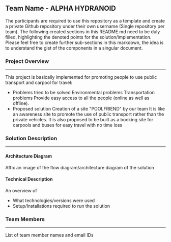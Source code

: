## Team Name - ALPHA HYDRANOID

The participants are required to use this repository as a template and create a private Github repository under their own username (Single repository per team). The following created sections in this README.md need to be duly filled, highlighting the denoted points for the solution/implementation. Please feel free to create further sub-sections in this markdown, the idea is to understand the gist of the components in a singular document.

### Project Overview
----------------------------------

This project is basically implemented for promoting people to use public transport and carpool for travel:
* Problems tried to be solved
Environmental problems
Transportation problems
Provide easy access to all the people (online as well as offline).
* Proposed solution
Creation of a site "POOLFRIEND" by our team
It is like an awareness site to promote the use of public transport rather than the private vehicles.
It is also proposed to be built as a booking site for carpools and buses for easy travel with no time loss

### Solution Description
----------------------------------

#### Architecture Diagram

Affix an image of the flow diagram/architecture diagram of the solution

#### Technical Description

An overview of 
* What technologies/versions were used
* Setup/Installations required to run the solution


### Team Members
----------------------------------

List of team member names and email IDs
